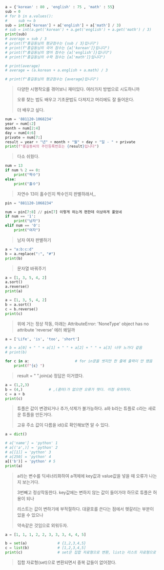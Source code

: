 ```python
a = {'korean' : 80 , 'english' : 75 , 'math' : 55}
sub = 0
# for b in a.values():
#     sub += b
sub = int(a['korean'] + a['english'] + a['math'] / 3)
# sub = int(a.get('korean') + a.get('english') + a.get('math') / 3)
print(sub)
# average = sub / 3
# print(f"홍길동님의 평균점수는 {sub / 3}입니다")
# print(f"홍길동님의 국어 점수는 {a['korean']}입니다")
# print(f"홍길동님의 영어 점수는 {a['english']}입니다")
# print(f"홍길동님의 수학 점수는 {a['math']}입니다")

# print(average)
# average = (a.korean + a.english + a.math) / 3

# print(f"홍길동님의 평균점수는 {average}입니다")
```

> 다양한 시행착오를 겪어보니 재미있다.  여러가지 방법으로 시도하니까
>
> 오류 찾는 법도 배우고 기초문법도 다져지고 머리에도 잘 들어온다.
>
> 더 배우고 싶다.

```python
num = '881120-1068234'
year = num[:2]
month = num[2:4]
day = num[4:6]
private = num[7:]
result = year + "년" + month + "월" + day + "일 - " + private
print(f"홍길동씨의 주민등록번호는 {result}입니다")
```

> 다소 쉬웠다.

```python
num = 13
if num % 2 == 0:
    print("짝수")
else:
    print("홀수")
```

> 자연수 13이 홀수인지 짝수인지 판별하래서,, 

```python
pin = "881120-1068234"

num = pin[7:8] // pin[7] 이렇게 하는게 편한데 이상하게 풀었네
if num == '1':
    print("남자")
elif num == '0':
    print("여자")
```

> 남자 여자 판별하기

```python
a = "a:b:c:d"
b = a.replace(":", "#")
print(b)
```

> 문자열 바꿔주기

```python
a = [1, 3, 5, 4, 2]
a.sort()
a.reverse()
print(a)
```

```python
a = [1, 3, 5, 4, 2]
b = a.sort()
c = b.reverse()
print(c)
```

> 위에 거는 정상 작동, 아래는 AttributeError: 'NoneType' object has no attribute 'reverse' 에러 왜일까

```python
a = ['Life', 'is', 'too', 'short']

# b = a[0] + " " + a[1] + " " + a[2] + " " + a[3] 너무 노가다 같음
# print(b)

for c in a:						# for in문을 썻지만 한 줄에 출력이 안 됐음
    print(f"{c} ")
```

> result = " ".join(a) 정답은 이거였다.

```python
a = (1,2,3)
b = (4,)			# ,(콤마)가 없으면 오류가 떳다. 이점 유의하자.
c = a + b
print(c)
```

> 튜플은 값이 변경되거나 추가,삭제가 불가능하다. a와 b라는 튜플로 c라는 새로운 튜플을 만든거다.
>
> 고유 주소 값이 다름을 id()로 확인해보면 알 수 있다.

```python
a = dict()

# a['name'] = 'python' 1
# a[('a',)] = 'python' 2
# a[[1]] = 'python' 3
# a[250] = 'python' 4
a[('b')] = 'python' # 5
print(a)
```

> a라는 변수를 딕셔너리화하여 a객체에 key값과 value값을 넣을 때 오류가 나는 지 보는거다.
>
> 3번빼고 정상작동한다. key값에는 변하지 않는 값이 들어가야 하므로 튜플은 허용이 되나
>
> 리스트는 값이 변하기에 부적절하다. 대괄호를 쓴다는 점에서 헷갈리는 부분이 있을 수 있으나
>
> 약속같은 것임으로 외워두자.

```python
a = [1, 1, 1, 2, 2, 3, 3, 3, 4, 4, 5]

b = set(a)				# {1,2,3,4,5}
c = list(b)				# [1,2,3,4,5]
print(c)				# set은 집합 자료형으로 변환, list는 리스트 자료형으로 변환
```

> 집합 자료형(set)으로 변환되면서 중복 값들이 없어졌다.